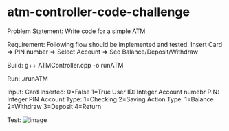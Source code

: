 # atm-controller-code-challenge

Problem Statement: 
Write code for a simple ATM

Requirement:
Following flow should be implemented and tested.
Insert Card => PIN number => Select Account => See Balance/Deposit/Withdraw

Build:
g++ ATMController.cpp -o runATM 

Run:
./runATM

Input:
Card Inserted: 0=False 1=True
User ID: Integer Account numebr
PIN: Integer PIN
Account Type: 1=Checking 2=Saving
Action Type: 1=Balance 2=Withdraw 3=Deposit 4=Return

Test:
![image](https://user-images.githubusercontent.com/82403322/114435376-14b70000-9b92-11eb-8a86-ff96cd0a3dca.png)
